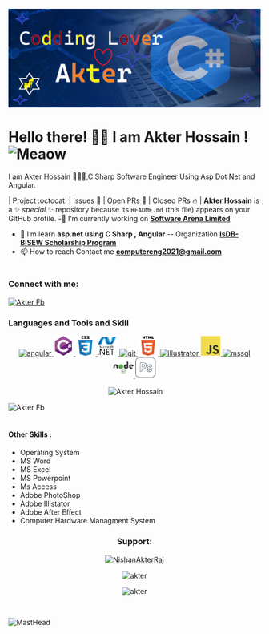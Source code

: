  [![MastHead](https://github.com/NishanAkterRaj/NishanAkterRaj/blob/main/nishanakterraj/cover.png)](https://github.com/nishanakterraj)
 
# Hello there! 👋🏻 I am Akter Hossain ! <img src="https://i.imgur.com/veZrcC7.gif" alt="Meaow" width="50" />

I am Akter Hossain 🙋🏻‍♂️,C Sharp Software Engineer Using Asp Dot Net and Angular. 

|      Project :octocat:   |     Issues :bug:   | Open PRs :bell:  | Closed PRs :fire:  | 
**Akter Hossain** is a ✨ _special_ ✨ repository because its `README.md` (this file) appears on your GitHub profile.
-🔭 I’m currently working on  <a href="https://softwarearenaltd.com/">**Software Arena Limited**</a>
- 🌱 I’m learn **asp.net using C Sharp , Angular** -- Organization  <a href="https://www.isdb-bisew.org"> **IsDB-BISEW Scholarship Program**</a> 
- 📫 How to reach Contact me **computereng2021@gmail.com**
<br><br>
<h3 align="left">Connect with me:</h3>
<p align="left">  
<a href="https://fb.com/e.akterhossain" target="blank"><img align="center" src="https://raw.githubusercontent.com/rahuldkjain/github-profile-readme-generator/master/src/images/icons/Social/facebook.svg" alt="Akter Fb" height="30" width="40" /></a>  

</p>
<h3 align="left">Languages and Tools and Skill</h3>
<p align="center"> <a href="https://angular.io" target="_blank" rel="noreferrer"> <img src="https://angular.io/assets/images/logos/angular/angular.svg" alt="angular" width="40" height="40"/> </a>  <a href="https://www.w3schools.com/cs/" target="_blank" rel="noreferrer"> <img src="https://raw.githubusercontent.com/devicons/devicon/master/icons/csharp/csharp-original.svg" alt="csharp" width="40" height="40"/> </a> <a href="https://www.w3schools.com/css/" target="_blank" rel="noreferrer"> <img src="https://raw.githubusercontent.com/devicons/devicon/master/icons/css3/css3-original-wordmark.svg" alt="css3" width="40" height="40"/> </a> <a href="https://dotnet.microsoft.com/" target="_blank" rel="noreferrer"> <img src="https://raw.githubusercontent.com/devicons/devicon/master/icons/dot-net/dot-net-original-wordmark.svg" alt="dotnet" width="40" height="40"/> </a> <a href="https://git-scm.com/" target="_blank" rel="noreferrer"> <img src="https://www.vectorlogo.zone/logos/git-scm/git-scm-icon.svg" alt="git" width="40" height="40"/> </a> <a href="https://www.w3.org/html/" target="_blank" rel="noreferrer"> <img src="https://raw.githubusercontent.com/devicons/devicon/master/icons/html5/html5-original-wordmark.svg" alt="html5" width="40" height="40"/> </a> <a href="https://www.adobe.com/in/products/illustrator.html" target="_blank" rel="noreferrer"> <img src="https://www.vectorlogo.zone/logos/adobe_illustrator/adobe_illustrator-icon.svg" alt="illustrator" width="40" height="40"/> </a> <a href="https://developer.mozilla.org/en-US/docs/Web/JavaScript" target="_blank" rel="noreferrer"> <img src="https://raw.githubusercontent.com/devicons/devicon/master/icons/javascript/javascript-original.svg" alt="javascript" width="40" height="40"/> </a> <a href="https://www.microsoft.com/en-us/sql-server" target="_blank" rel="noreferrer"> <img src="https://www.svgrepo.com/show/303229/microsoft-sql-server-logo.svg" alt="mssql" width="40" height="40"/> </a> <a href="https://nodejs.org" target="_blank" rel="noreferrer"> <img src="https://raw.githubusercontent.com/devicons/devicon/master/icons/nodejs/nodejs-original-wordmark.svg" alt="nodejs" width="40" height="40"/> </a> <a href="https://www.photoshop.com/en" target="_blank" rel="noreferrer"> <img src="https://raw.githubusercontent.com/devicons/devicon/master/icons/photoshop/photoshop-line.svg" alt="photoshop" width="40" height="40"/> </a>  </p>   
<p align="center">  
 <p align="center">&nbsp;<img align="center" src="https://github-readme-stats.vercel.app/api/top-langs/?username=akter97&layout=compact&hide=html" alt="Akter Hossain" /></p>
</p>
<img align="center" src="https://github.com/akter97/NishanAkterRaj/blob/main/nishanakterraj/giphy.gif" alt="Akter Fb" height="400" width="100%" />
<br><br>

#### Other Skills :
- Operating System 
- MS Word
- MS Excel
- MS Powerpoint
- Ms Access
- Adobe PhotoShop
- Adobe Illistator
- Adobe After Effect
- Computer Hardware Managment System

<h3 align="center">Support:</h3>
<p align="center"><a align="center" href="https://ko-fi.com/akter97"> <img align="center" src="https://cdn.ko-fi.com/cdn/kofi3.png?v=3" height="50" width="210" alt="NishanAkterRaj"/></a> </p>
<p align="center"><img align="center" src="https://github-readme-stats.vercel.app/api?username=akter97&show_icons=true&locale=en" alt="akter"/></p>
<p align="center"><img src="https://github-readme-streak-stats.herokuapp.com/?user=akter97" alt="akter"/></p><br>




 ![MastHead](https://github.com/akter97/akter97/blob/main/nishanakterraj/private%20file%20access.PNG)

